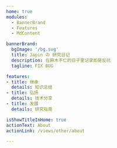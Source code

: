 ```yaml
---
home: true
modules:
  - BannerBrand
  - Features
  - MdContent

bannerBrand:
  bgImage: '/bg.svg'
  title: Japin の 研究日记
  description: 在麻木不仁的日子里记录即是反抗
  tagline: FIX BUG

features:
- title: 继承
  details: 知识总结
- title: 弘扬
  details: 技术分享
- title: 发展
  details: 研究指南

isShowTitleInHome: true
actionText: About
actionLink: /views/other/about

---
```

